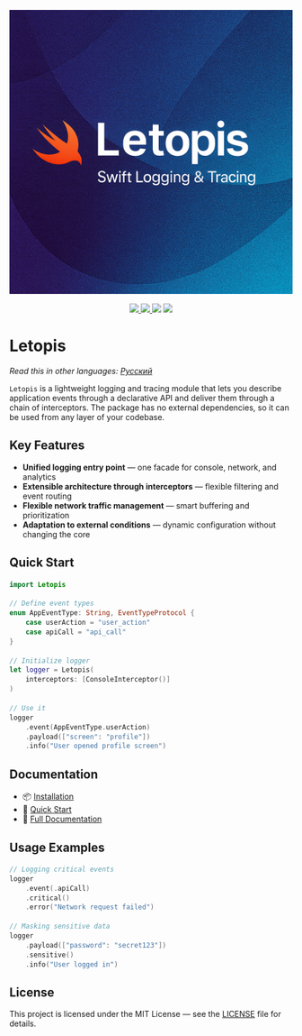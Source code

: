 <p align="center">
  <img src="Docs/banner.png" alt="Letopis Logo" width="600"/>
</p>

<p align="center">
  <a href="https://swift.org">
    <img src="https://img.shields.io/badge/Swift-6.2-orange.svg?logo=swift" />
  </a>
  <a href="https://swift.org/package-manager/">
    <img src="https://img.shields.io/badge/SPM-compatible-green.svg" />
  </a>
  <img src="https://img.shields.io/badge/platforms-iOS%20%7C%20macOS%20%7C%20Linux-blue.svg" />
  <a href="LICENSE">
    <img src="https://img.shields.io/badge/license-MIT-lightgrey.svg" />
  </a>
</p>

# Letopis

*Read this in other languages: [Русский](README-ru.md)*

`Letopis` is a lightweight logging and tracing module that lets you describe application events through a declarative API and deliver them through a chain of interceptors. The package has no external dependencies, so it can be used from any layer of your codebase.

## Key Features

- **Unified logging entry point** — one facade for console, network, and analytics
- **Extensible architecture through interceptors** — flexible filtering and event routing
- **Flexible network traffic management** — smart buffering and prioritization
- **Adaptation to external conditions** — dynamic configuration without changing the core

## Quick Start

```swift
import Letopis

// Define event types
enum AppEventType: String, EventTypeProtocol {
    case userAction = "user_action"
    case apiCall = "api_call"
}

// Initialize logger
let logger = Letopis(
    interceptors: [ConsoleInterceptor()]
)

// Use it
logger
    .event(AppEventType.userAction)
    .payload(["screen": "profile"])
    .info("User opened profile screen")
```

## Documentation

- 📦 [Installation](Docs/en/installation.md)
- 🚀 [Quick Start](Docs/en/quick-start.md)
- 📖 [Full Documentation](Docs/en/index.md)

## Usage Examples

```swift
// Logging critical events
logger
    .event(.apiCall)
    .critical()
    .error("Network request failed")

// Masking sensitive data
logger
    .payload(["password": "secret123"])
    .sensitive()
    .info("User logged in")
```

## License

This project is licensed under the MIT License — see the [LICENSE](LICENSE) file for details.
